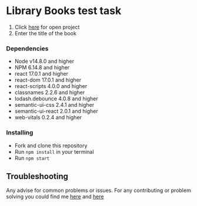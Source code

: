 # Library Books test task

1. Click [here](https://casualjackie.github.io/library-books/) for open project
2. Enter the title of the book

### Dependencies
* Node v14.8.0 and higher
* NPM 6.14.8 and higher
* react 17.0.1 and higher
* react-dom 17.0.1 and higher
* react-scripts 4.0.0 and higher
* classnames 2.2.6 and higher
* lodash.debounce 4.0.8 and higher
* semantic-ui-css 2.4.1 and higher
* semantic-ui-react 2.0.1 and higher
* web-vitals 0.2.4 and higher


### Installing
* Fork and clone this repository
* Run `npm install` in your terminal
* Run `npm start`

## Troubleshooting

Any advise for common problems or issues.
For any contributing or problem solving you could find me [here](https://www.linkedin.com/in/evgeniy-polishchuk-6424111bb/) and [here](mailto:evhenii.polishchuk@gmail.com)
